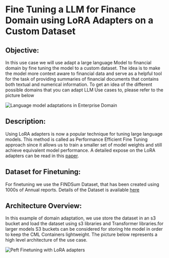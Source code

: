 # Fine Tuning a LLM for Finance Domain using LoRA Adapters on a Custom Dataset
## Objective: 
In this use case we will use adapt a large language Model to financial domain by fine tuning the model to a custom dataset. The idea is to make the model
more context aware to financial data and serve as a helpful tool for the task of providing summaries of financial documents that contains both textual and 
numerical information. To get an idea of the different possible domains that you can adapt LLM Use cases to, please refer to the picture below

![Language model adaptations in Enterprise Domain](https://github.com/SuperEllipse/CML-LLM-HOL-Workshop/tree/main/images/llm-in-enterprise-domains.png)

## Description:
Using LoRA adapters is now a popular technique for tuning large language models. This method is called as Performance Efficient Fine Tuning approach since 
it allows us to train a smaller set of model weights and still achieve equivalent model performance. A detailed expose on the LoRA adapters can be read 
in this [paper](https://arxiv.org/abs/2106.09685).

## Dataset for Finetuning:
For finetuning we use the FINDSum Dataset, that has been created using 1000s of Annual reports. Details of the Dataset is available [here](https://github.com/StevenLau6/FINDSum)

## Architecture Overview:
In this example of domain adaptation, we use store the dataset in an s3 bucket and load the dataset using s3 libraries and Transformer libraries.for larger models S3 buckets
can be considered for storing hte model in order to keep the CML Containers lightweight. The picture below represents a high level architecture of the 
use case. 

![Peft Finetuning with LoRA adapters](https://github.com/SuperEllipse/CML-LLM-HOL-Workshop/tree/main/images/peft-finetuning.png)